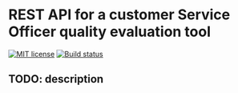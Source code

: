 # REST API for a customer Service Officer quality evaluation tool

[![MIT license](https://img.shields.io/badge/license-MIT-blue.svg)](LICENSE)
[![Build status](https://secure.travis-ci.org/epicallan/eval-cso.svg)](https://travis-ci.org/epicallan/eval-cso)

## TODO: description
